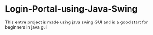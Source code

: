 # Login-Portal-using-Java-Swing
This entire project is made using java swing GUI and is a good start for beginners in java gui
